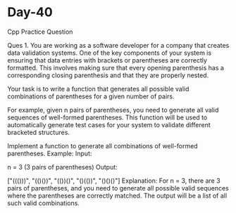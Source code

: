 # Day-40
Cpp Practice Question

Ques 1. You are working as a software developer for a company that creates data validation systems. One of the key components of your system is ensuring that data entries with brackets or parentheses are correctly formatted. This involves making sure that every opening parenthesis has a corresponding closing parenthesis and that they are properly nested.

Your task is to write a function that generates all possible valid combinations of parentheses for a given number of pairs.

For example, given n pairs of parentheses, you need to generate all valid sequences of well-formed parentheses. This function will be used to automatically generate test cases for your system to validate different bracketed structures.

Implement a function to generate all combinations of well-formed parentheses.
Example:
Input:

n = 3 (3 pairs of parentheses)
Output:

["((()))", "(()())", "(())()", "()(())", "()()()"]
Explanation:
For n = 3, there are 3 pairs of parentheses, and you need to generate all possible valid sequences where the parentheses are correctly matched. The output will be a list of all such valid combinations.
